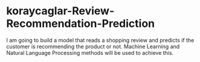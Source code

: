 # koraycaglar-Review-Recommendation-Prediction
I am going to build a model that reads a shopping review and predicts if the customer is recommending the product or not. Machine Learning and Natural Language Processing methods will be used to achieve this.
